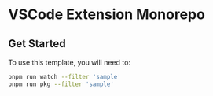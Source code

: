# VSCode Extension Monorepo

## Get Started

To use this template, you will need to:

```bash
pnpm run watch --filter 'sample'
pnpm run pkg --filter 'sample'
```
